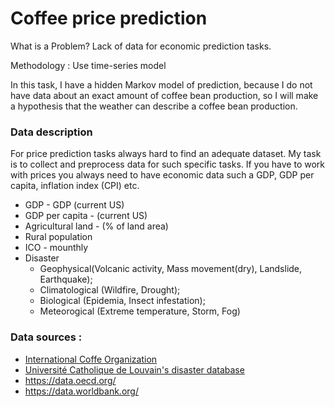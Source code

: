# Сoffee price prediction

What is a Problem? Lack of data for economic prediction tasks.

Methodology :
Use time-series model

In this task, I have a hidden Markov model of prediction, because I do not have data about an exact amount of coffee bean production, so I will make a  hypothesis that the weather can describe a coffee bean production.


### Data description

For price prediction tasks always hard to find an adequate dataset. My task is to collect and preprocess data for such specific tasks.
If you have to work with prices you always need to have economic data such a GDP, GDP per capita, inflation index (CPI) etc.

* GDP - GDP (current US)
* GDP per capita - (current US)
* Agricultural land - (% of land area)
* Rural population
* ICO - mounthly
* Disaster
  - Geophysical(Volcanic activity, Mass movement(dry), Landslide, Earthquake); 
  - Climatological (Wildfire, Drought);
  - Biological (Epidemia, Insect infestation); 
  - Meteorogical (Extreme temperature, Storm, Fog)
  
  
### Data sources :
* [International Coffe Organization](www.ico.org)
* [Université Catholique de Louvain's disaster database](www.emdat.be)
* https://data.oecd.org/
* https://data.worldbank.org/
